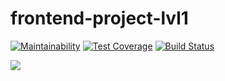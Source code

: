 # frontend-project-lvl1
[![Maintainability](https://api.codeclimate.com/v1/badges/a99a88d28ad37a79dbf6/maintainability)](https://codeclimate.com/github/codeclimate/codeclimate/maintainability)
[![Test Coverage](https://api.codeclimate.com/v1/badges/a99a88d28ad37a79dbf6/test_coverage)](https://codeclimate.com/github/codeclimate/codeclimate/test_coverage)
[![Build Status](https://travis-ci.org/steshi/frontend-project-lvl1.svg?branch=master)](https://travis-ci.org/steshi/frontend-project-lvl1)

<a href="https://asciinema.org/a/G8W9bgzyaShHZjjK5TAULEx6Z" target="_blank"><img src="https://asciinema.org/a/G8W9bgzyaShHZjjK5TAULEx6Z.svg" /></a>
